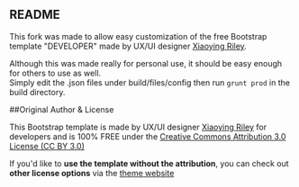 ## README
This fork was made to allow easy customization of the free Bootstrap template "DEVELOPER" made by UX/UI designer [Xiaoying Riley](https://twitter.com/3rdwave_themes).  

Although this was made really for personal use, it should be easy enough for others to use as well.  
Simply edit the .json files under build/files/config then run `grunt prod` in the build directory.

##Original Author & License

This Bootstrap template is made by UX/UI designer [Xiaoying Riley](https://twitter.com/3rdwave_themes) for developers and is 100% FREE under the [Creative Commons Attribution 3.0 License (CC BY 3.0)](http://creativecommons.org/licenses/by/3.0/)

If you'd like to **use the template without the attribution**, you can check out **other license options** via the [theme website](http://themes.3rdwavemedia.com/website-templates/free-responsive-website-template-for-developers/)
